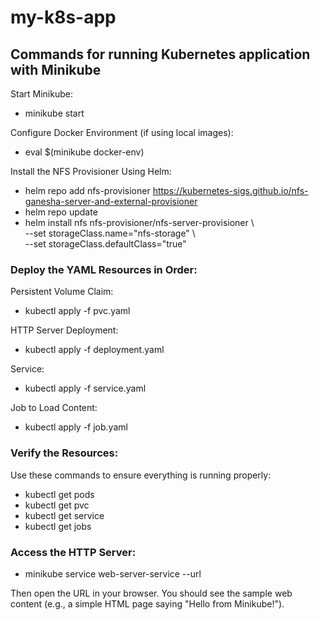 # my-k8s-app

## Commands for running Kubernetes application with Minikube

Start Minikube:

* minikube start

Configure Docker Environment (if using local images):

* eval $(minikube docker-env)

Install the NFS Provisioner Using Helm:

* helm repo add nfs-provisioner https://kubernetes-sigs.github.io/nfs-ganesha-server-and-external-provisioner  
* helm repo update  
* helm install nfs nfs-provisioner/nfs-server-provisioner \  
  --set storageClass.name="nfs-storage" \  
  --set storageClass.defaultClass="true"  
  
### Deploy the YAML Resources in Order:

Persistent Volume Claim:

* kubectl apply -f pvc.yaml

HTTP Server Deployment:

* kubectl apply -f deployment.yaml

Service:

* kubectl apply -f service.yaml

Job to Load Content:

* kubectl apply -f job.yaml

### Verify the Resources:

Use these commands to ensure everything is running properly:

* kubectl get pods  
* kubectl get pvc  
* kubectl get service  
* kubectl get jobs  

### Access the HTTP Server:

* minikube service web-server-service --url

Then open the URL in your browser. You should see the sample web content (e.g., a simple HTML page saying "Hello from Minikube!").
